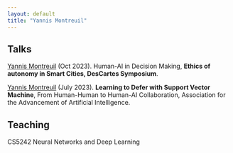 ```yaml
---
layout: default
title: "Yannis Montreuil"
---
```




## Talks
<ins>Yannis Montreuil</ins> (Oct 2023). Human-AI in Decision Making, **Ethics of autonomy in Smart Cities, DesCartes Symposium**.

<ins>Yannis Montreuil</ins> (July 2023). **Learning to Defer with Support Vector Machine**, From Human-Human to Human-AI Collaboration, Association for the Advancement of Artificial Intelligence.

## Teaching

CS5242 Neural Networks and Deep Learning



